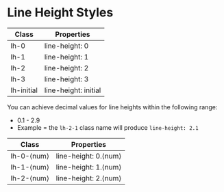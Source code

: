 # Line Height Styles

| Class | Properties |
| ----- | ---------- |
| lh-0 | line-height: 0 |
| lh-1 | line-height: 1 |
| lh-2 | line-height: 2 |
| lh-3 | line-height: 3 |
| lh-initial | line-height: initial |

You can achieve decimal values for line heights within the following range:
* 0.1 - 2.9
* Example = the `lh-2-1` class name will produce `line-height: 2.1`

| Class | Properties |
| ----- | ---------- |
| lh-0-&lang;num&rang; | line-height: 0.&lang;num&rang; |
| lh-1-&lang;num&rang; | line-height: 1.&lang;num&rang; |
| lh-2-&lang;num&rang; | line-height: 2.&lang;num&rang; |
